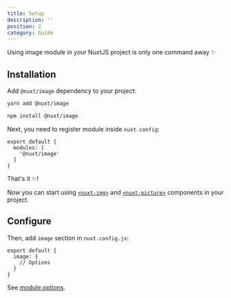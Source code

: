 ```yaml
---
title: Setup
description: ''
position: 2
category: Guide
---
```


Using image module in your NuxtJS project is only one command away ✨

## Installation

Add `@nuxt/image` dependency to your project:

<code-group>
  <code-block label="Yarn" active>

  ```bash
  yarn add @nuxt/image
  ```

  </code-block>
  <code-block label="NPM">

  ```bash
  npm install @nuxt/image
  ```

  </code-block>
</code-group>


Next, you need to register module inside `nuxt.config`:

```js{}[nuxt.config.js]
export default {
  modules: [
    '@nuxt/image'
  ]
}
```

That's it ✨!

Now you can start using [`<nuxt-img>`](/nuxt-image) and [`<nuxt-picture>`](/nuxt-picture) components in your project.

## Configure

Then, add `image` section in `nuxt.config.js`:

```js[nuxt.config.js]
export default {
  image: {
    // Options
  }
}
```

See [module options](/options).
